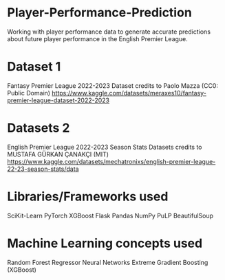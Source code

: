 # Player-Performance-Prediction
Working with player performance data to generate accurate predictions about future player performance in the English Premier League.
# Dataset 1
Fantasy Premier League 2022-2023 Dataset credits to Paolo Mazza (CC0: Public Domain)
https://www.kaggle.com/datasets/meraxes10/fantasy-premier-league-dataset-2022-2023
# Datasets 2
English Premier League 2022-2023 Season Stats Datasets credits to MUSTAFA GÜRKAN ÇANAKÇI (MIT)
https://www.kaggle.com/datasets/mechatronixs/english-premier-league-22-23-season-stats/data
# Libraries/Frameworks used
SciKit-Learn
PyTorch
XGBoost
Flask
Pandas
NumPy
PuLP
BeautifulSoup
# Machine Learning concepts used
Random Forest Regressor
Neural Networks
Extreme Gradient Boosting (XGBoost)

